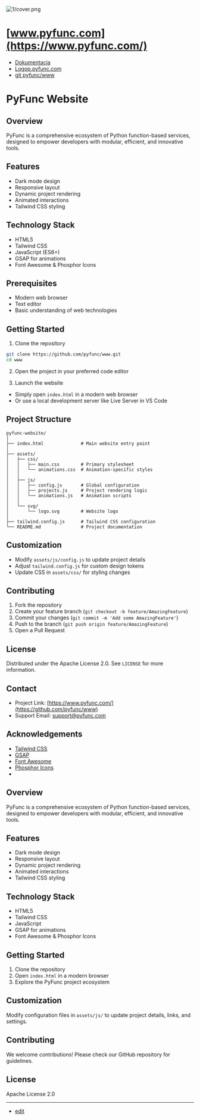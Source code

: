 ![1/cover.png](https://logo.pyfunc.com/1/cover.png)

# [www.pyfunc.com](https://www.pyfunc.com/)
+ [Dokumentacja](https://docs.pyfunc.com/)
+ [Logop.pyfunc.com](https://logo.pyfunc.com/)
+ [git pyfunc/www](https://github.com/pyfunc/www)

# PyFunc Website

## Overview

PyFunc is a comprehensive ecosystem of Python function-based services, designed to empower developers with modular, efficient, and innovative tools.

## Features

- Dark mode design
- Responsive layout
- Dynamic project rendering
- Animated interactions
- Tailwind CSS styling

## Technology Stack

- HTML5
- Tailwind CSS
- JavaScript (ES6+)
- GSAP for animations
- Font Awesome & Phosphor Icons

## Prerequisites

- Modern web browser
- Text editor
- Basic understanding of web technologies

## Getting Started

1. Clone the repository
```bash
git clone https://github.com/pyfunc/www.git
cd www
```

2. Open the project in your preferred code editor

3. Launch the website
- Simply open `index.html` in a modern web browser
- Or use a local development server like Live Server in VS Code

## Project Structure

```
pyfunc-website/
│
├── index.html              # Main website entry point
│
├── assets/
│   ├── css/
│   │   ├── main.css        # Primary stylesheet
│   │   └── animations.css  # Animation-specific styles
│   │
│   ├── js/
│   │   ├── config.js       # Global configuration
│   │   ├── projects.js     # Project rendering logic
│   │   └── animations.js   # Animation scripts
│   │
│   └── svg/
│       └── logo.svg        # Website logo
│
├── tailwind.config.js      # Tailwind CSS configuration
└── README.md               # Project documentation
```

## Customization

- Modify `assets/js/config.js` to update project details
- Adjust `tailwind.config.js` for custom design tokens
- Update CSS in `assets/css/` for styling changes

## Contributing

1. Fork the repository
2. Create your feature branch (`git checkout -b feature/AmazingFeature`)
3. Commit your changes (`git commit -m 'Add some AmazingFeature'`)
4. Push to the branch (`git push origin feature/AmazingFeature`)
5. Open a Pull Request

## License

Distributed under the Apache License 2.0. See `LICENSE` for more information.

## Contact

- Project Link: [https://www.pyfunc.com/](https://github.com/pyfunc/www)
- Support Email: support@pyfunc.com

## Acknowledgements

- [Tailwind CSS](https://tailwindcss.com/)
- [GSAP](https://greensock.com/gsap/)
- [Font Awesome](https://fontawesome.com/)
- [Phosphor Icons](https://phosphoricons.com/)
- 
## Overview
PyFunc is a comprehensive ecosystem of Python function-based services, designed to empower developers with modular, efficient, and innovative tools.

## Features
- Dark mode design
- Responsive layout
- Dynamic project rendering
- Animated interactions
- Tailwind CSS styling

## Technology Stack
- HTML5
- Tailwind CSS
- JavaScript
- GSAP for animations
- Font Awesome & Phosphor Icons

## Getting Started
1. Clone the repository
2. Open `index.html` in a modern browser
3. Explore the PyFunc project ecosystem

## Customization
Modify configuration files in `assets/js/` to update project details, links, and settings.

## Contributing
We welcome contributions! Please check our GitHub repository for guidelines.

## License
Apache License 2.0


---

+ [edit](https://github.com/pyfunc/www/edit/master/README.md)
